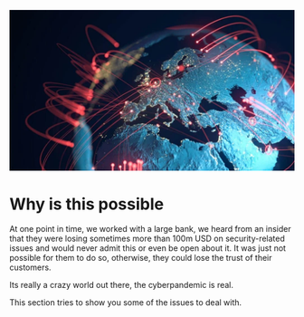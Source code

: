 ![alt_text](img/cyber_globe.png)

# **Why is this possible**



At one point in time, we worked with a large bank, we heard from an insider that they were losing sometimes more than 100m USD on security-related issues and would never admit this or even be open about it. It was just not possible for them to do so, otherwise, they could lose the trust of their customers.

Its really a crazy world out there, the cyberpandemic is real.

This section tries to show you some of the issues to deal with.



